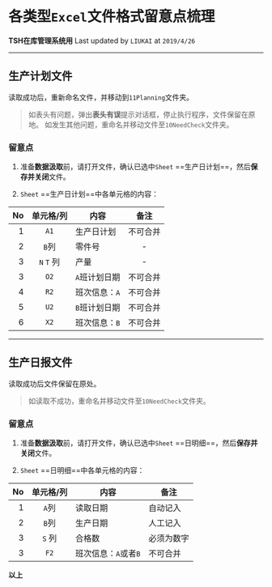 # 各类型`Excel`文件格式留意点梳理

**TSH在库管理系统用**
Last updated by `LIUKAI` at `2019/4/26`

---

## 生产计划文件

读取成功后，重新命名文件，并移动到`11Planning`文件夹。

> 如表头有问题，弹出**表头有误**提示对话框，停止执行程序，文件保留在原地。
> 如发生其他问题，重命名并移动文件至`10NeedCheck`文件夹。

### 留意点

1. 准备**数据汲取**前，请打开文件，确认已选中`Sheet` ==生产日计划==，然后**保存并关闭**文件。

2. `Sheet` ==生产日计划==中各单元格的内容：

| No | 单元格/列 | 内容 | 备注 |
|---:|:---:|---|:---:|
|1| `A1`|生产日计划|不可合并|
|2|`B`列|零件号|-|
|3|`N` `T` 列|产量|-|
|3|`O2`|`A`班计划日期|不可合并|
|4|`R2`|班次信息：`A`|不可合并|
|5|`U2`|`B`班计划日期|不可合并|
|6|`X2`|班次信息：`B`|不可合并|

---

## 生产日报文件

读取成功后文件保留在原处。

> 如读取不成功，重命名并移动文件至`10NeedCheck`文件夹。

### 留意点

1. 准备**数据汲取**前，请打开文件，确认已选中`Sheet` ==日明细==，然后**保存并关闭**文件。

2. `Sheet` ==日明细==中各单元格的内容：

| No | 单元格/列 | 内容 | 备注 |
|---:|:---:|---|---|
|1|`A`列|读取日期|自动记入|
|2|`B`列|生产日期|人工记入|
|3|`S` 列|合格数|必须为数字|
|3|`F2`|班次信息：`A`或者`B`|不可合并|

**以上**